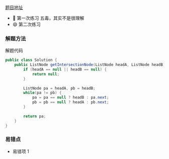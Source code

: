 [题目地址](https://leetcode-cn.com/problems/intersection-of-two-linked-lists/)



- :slightly_smiling_face: 第一次练习 五毒，其实不是很理解
- :smile: 第二次练习 



### 解题方法

解题代码

```java
public class Solution {
    public ListNode getIntersectionNode(ListNode headA, ListNode headB) {
        if (headA == null || headB == null) {
            return null;
        }
        
        ListNode pa = headA, pb = headB;
        while(pa != pb) {
            pa = pa == null ? headB : pa.next;
            pb = pb == null ? headA : pb.next;
        }
        
        return pa;
    }
}
```



### 易错点

- 易错项 1 
